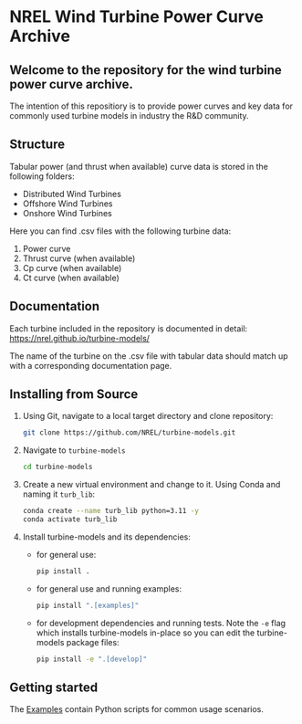 # NREL Wind Turbine Power Curve Archive
## Welcome to the repository for the wind turbine power curve archive.

The intention of this repositiory is to provide power curves and key data for commonly used turbine models in industry the R&D community. 

    
## Structure
Tabular power (and thrust when available) curve data is stored in the following folders:
- Distributed Wind Turbines
- Offshore Wind Turbines
- Onshore Wind Turbines

Here you can find .csv files with the following turbine data:
1. Power curve
2. Thrust curve (when available)
3. Cp curve (when available)
4. Ct curve (when available)

## Documentation
Each turbine included in the repository is documented in detail:
https://nrel.github.io/turbine-models/

The name of the turbine on the .csv file with tabular data should match up with a corresponding documentation page.

## Installing from Source
1. Using Git, navigate to a local target directory and clone repository:

    ```bash
    git clone https://github.com/NREL/turbine-models.git
    ```

2. Navigate to `turbine-models`

    ```bash
    cd turbine-models
    ```

3. Create a new virtual environment and change to it. Using Conda and naming it `turb_lib`:

    ```bash
    conda create --name turb_lib python=3.11 -y
    conda activate turb_lib
    ```

4. Install turbine-models and its dependencies:
    - for general use:

        ```bash
        pip install .
        ```

    - for general use and running examples:

        ```bash
        pip install ".[examples]"
        ```
    
    - for development dependencies and running tests. Note the `-e` flag which installs turbine-models in-place so you can edit the turbine-models package files: 
        
        ```bash
        pip install -e ".[develop]"
        ```


## Getting started
The [Examples](./examples/) contain Python scripts for common usage scenarios.